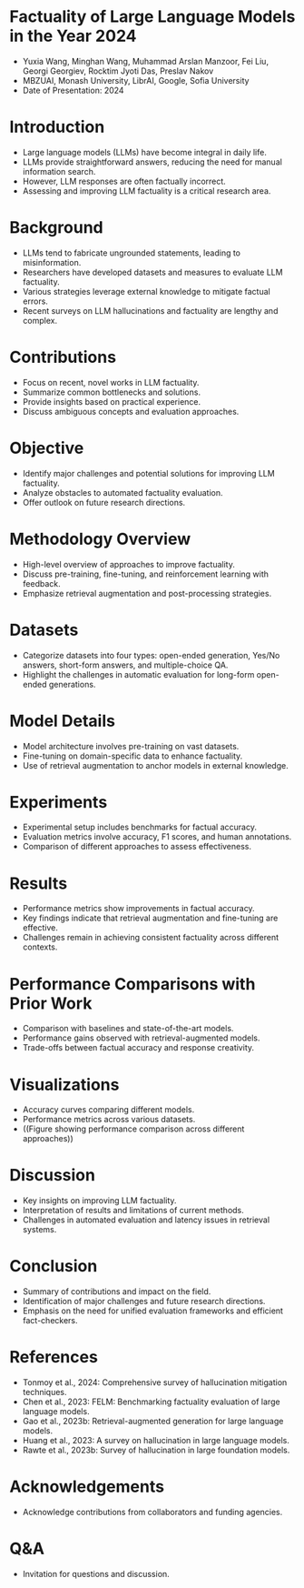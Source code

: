 # Factuality of Large Language Models in the Year 2024
- Yuxia Wang, Minghan Wang, Muhammad Arslan Manzoor, Fei Liu, Georgi Georgiev, Rocktim Jyoti Das, Preslav Nakov
- MBZUAI, Monash University, LibrAI, Google, Sofia University
- Date of Presentation: 2024

# Introduction
- Large language models (LLMs) have become integral in daily life.
- LLMs provide straightforward answers, reducing the need for manual information search.
- However, LLM responses are often factually incorrect.
- Assessing and improving LLM factuality is a critical research area.

# Background
- LLMs tend to fabricate ungrounded statements, leading to misinformation.
- Researchers have developed datasets and measures to evaluate LLM factuality.
- Various strategies leverage external knowledge to mitigate factual errors.
- Recent surveys on LLM hallucinations and factuality are lengthy and complex.

# Contributions
- Focus on recent, novel works in LLM factuality.
- Summarize common bottlenecks and solutions.
- Provide insights based on practical experience.
- Discuss ambiguous concepts and evaluation approaches.

# Objective
- Identify major challenges and potential solutions for improving LLM factuality.
- Analyze obstacles to automated factuality evaluation.
- Offer outlook on future research directions.

# Methodology Overview
- High-level overview of approaches to improve factuality.
- Discuss pre-training, fine-tuning, and reinforcement learning with feedback.
- Emphasize retrieval augmentation and post-processing strategies.

# Datasets
- Categorize datasets into four types: open-ended generation, Yes/No answers, short-form answers, and multiple-choice QA.
- Highlight the challenges in automatic evaluation for long-form open-ended generations.

# Model Details
- Model architecture involves pre-training on vast datasets.
- Fine-tuning on domain-specific data to enhance factuality.
- Use of retrieval augmentation to anchor models in external knowledge.

# Experiments
- Experimental setup includes benchmarks for factual accuracy.
- Evaluation metrics involve accuracy, F1 scores, and human annotations.
- Comparison of different approaches to assess effectiveness.

# Results
- Performance metrics show improvements in factual accuracy.
- Key findings indicate that retrieval augmentation and fine-tuning are effective.
- Challenges remain in achieving consistent factuality across different contexts.

# Performance Comparisons with Prior Work
- Comparison with baselines and state-of-the-art models.
- Performance gains observed with retrieval-augmented models.
- Trade-offs between factual accuracy and response creativity.

# Visualizations
- Accuracy curves comparing different models.
- Performance metrics across various datasets.
- ((Figure showing performance comparison across different approaches))

# Discussion
- Key insights on improving LLM factuality.
- Interpretation of results and limitations of current methods.
- Challenges in automated evaluation and latency issues in retrieval systems.

# Conclusion
- Summary of contributions and impact on the field.
- Identification of major challenges and future research directions.
- Emphasis on the need for unified evaluation frameworks and efficient fact-checkers.

# References
- Tonmoy et al., 2024: Comprehensive survey of hallucination mitigation techniques.
- Chen et al., 2023: FELM: Benchmarking factuality evaluation of large language models.
- Gao et al., 2023b: Retrieval-augmented generation for large language models.
- Huang et al., 2023: A survey on hallucination in large language models.
- Rawte et al., 2023b: Survey of hallucination in large foundation models.

# Acknowledgements
- Acknowledge contributions from collaborators and funding agencies.

# Q&A
- Invitation for questions and discussion.
